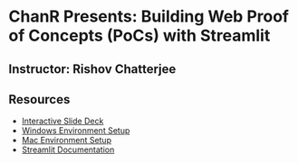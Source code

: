 # ChanR Presents: Building Web Proof of Concepts (PoCs) with Streamlit

## Instructor: Rishov Chatterjee

## Resources

- [Interactive Slide Deck](https://slides.com/rchatterjee/creating-web-pocs-with-streamlit/fullscreen)
- [Windows Environment Setup]()
- [Mac Environment Setup]()
- [Streamlit Documentation](https://docs.streamlit.io/en/stable/api.html)
